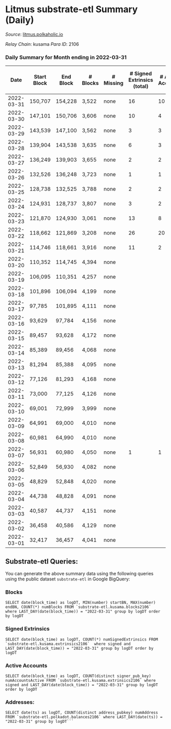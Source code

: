 # Litmus substrate-etl Summary (Daily)

_Source_: [litmus.polkaholic.io](https://litmus.polkaholic.io)

*Relay Chain*: kusama
*Para ID*: 2106



### Daily Summary for Month ending in 2022-03-31


| Date | Start Block | End Block | # Blocks | # Missing | # Signed Extrinsics (total) | # Active Accounts | # Addresses with Balances | # Events | # Transfers | # XCM Transfers In | # XCM Transfers Out |
| ---- | ----------- | --------- | -------- | --------- | --------------------------- | ----------------- | ------------------------- | -------- | ----------- | ------------------ | ------------------- |
| 2022-03-31 | 150,707 | 154,228 | 3,522 | none  | 16 | 10 | 3,821 | 7,113 |   |   |   |
| 2022-03-30 | 147,101 | 150,706 | 3,606 | none  | 10 | 4 | 3,821 | 7,236 | 2,971 ($116,008.84) |   |   |
| 2022-03-29 | 143,539 | 147,100 | 3,562 | none  | 3 | 3 | 875 | 7,138 |   |   |   |
| 2022-03-28 | 139,904 | 143,538 | 3,635 | none  | 6 | 3 | 875 | 7,296 |   |   |   |
| 2022-03-27 | 136,249 | 139,903 | 3,655 | none  | 2 | 2 | 875 | 7,320 |   |   |   |
| 2022-03-26 | 132,526 | 136,248 | 3,723 | none  | 1 | 1 | 875 | 7,452 |   |   |   |
| 2022-03-25 | 128,738 | 132,525 | 3,788 | none  | 2 | 2 | 875 | 7,586 |   |   |   |
| 2022-03-24 | 124,931 | 128,737 | 3,807 | none  | 3 | 2 | 875 | 7,628 |   |   |   |
| 2022-03-23 | 121,870 | 124,930 | 3,061 | none  | 13 | 8 | 875 | 6,176 |   |   |   |
| 2022-03-22 | 118,662 | 121,869 | 3,208 | none  | 26 | 20 | 875 | 6,522 |   |   |   |
| 2022-03-21 | 114,746 | 118,661 | 3,916 | none  | 11 | 2 | 875 | 12,178 | 859 ($426,996.55) |   |   |
| 2022-03-20 | 110,352 | 114,745 | 4,394 | none  |  |  | 16 | 8,790 |   |   |   |
| 2022-03-19 | 106,095 | 110,351 | 4,257 | none  |  |  | 16 | 8,517 |   |   |   |
| 2022-03-18 | 101,896 | 106,094 | 4,199 | none  |  |  | 16 | 8,400 |   |   |   |
| 2022-03-17 | 97,785 | 101,895 | 4,111 | none  |  |  | 16 | 8,227 |   |   |   |
| 2022-03-16 | 93,629 | 97,784 | 4,156 | none  |  |  | 16 | 8,314 |   |   |   |
| 2022-03-15 | 89,457 | 93,628 | 4,172 | none  |  |  | 16 | 8,347 |   |   |   |
| 2022-03-14 | 85,389 | 89,456 | 4,068 | none  |  |  | 16 | 8,138 |   |   |   |
| 2022-03-13 | 81,294 | 85,388 | 4,095 | none  |  |  | 16 | 8,192 |   |   |   |
| 2022-03-12 | 77,126 | 81,293 | 4,168 | none  |  |  | 16 | 8,339 |   |   |   |
| 2022-03-11 | 73,000 | 77,125 | 4,126 | none  |  |  | 16 | 8,254 |   |   |   |
| 2022-03-10 | 69,001 | 72,999 | 3,999 | none  |  |  | 16 | 8,000 |   |   |   |
| 2022-03-09 | 64,991 | 69,000 | 4,010 | none  |  |  | 16 | 8,022 |   |   |   |
| 2022-03-08 | 60,981 | 64,990 | 4,010 | none  |  |  | 16 | 8,023 |   |   |   |
| 2022-03-07 | 56,931 | 60,980 | 4,050 | none  | 1 | 1 | 16 | 8,103 |   |   |   |
| 2022-03-06 | 52,849 | 56,930 | 4,082 | none  |  |  | 16 | 8,166 |   |   |   |
| 2022-03-05 | 48,829 | 52,848 | 4,020 | none  |  |  | 16 | 8,045 |   |   |   |
| 2022-03-04 | 44,738 | 48,828 | 4,091 | none  |  |  | 16 | 8,185 |   |   |   |
| 2022-03-03 | 40,587 | 44,737 | 4,151 | none  |  |  | 16 | 8,304 |   |   |   |
| 2022-03-02 | 36,458 | 40,586 | 4,129 | none  |  |  | 16 | 8,260 |   |   |   |
| 2022-03-01 | 32,417 | 36,457 | 4,041 | none  |  |  | 16 | 8,084 |   |   |   |

## Substrate-etl Queries:
You can generate the above summary data using the following queries using the public dataset `substrate-etl` in Google BigQuery:


### Blocks
```
SELECT date(block_time) as logDT, MIN(number) startBN, MAX(number) endBN, COUNT(*) numBlocks FROM `substrate-etl.kusama.blocks2106`  where LAST_DAY(date(block_time)) = "2022-03-31" group by logDT order by logDT
```


### Signed Extrinsics
```
SELECT date(block_time) as logDT, COUNT(*) numSignedExtrinsics FROM `substrate-etl.kusama.extrinsics2106`  where signed and LAST_DAY(date(block_time)) = "2022-03-31" group by logDT order by logDT
```


### Active Accounts
```
SELECT date(block_time) as logDT, COUNT(distinct signer_pub_key) numAccountsActive FROM `substrate-etl.kusama.extrinsics2106` where signed and LAST_DAY(date(block_time)) = "2022-03-31" group by logDT order by logDT
```


### Addresses:
```
SELECT date(ts) as logDT, COUNT(distinct address_pubkey) numAddress FROM `substrate-etl.polkadot.balances2106` where LAST_DAY(date(ts)) = "2022-03-31" group by logDT```

